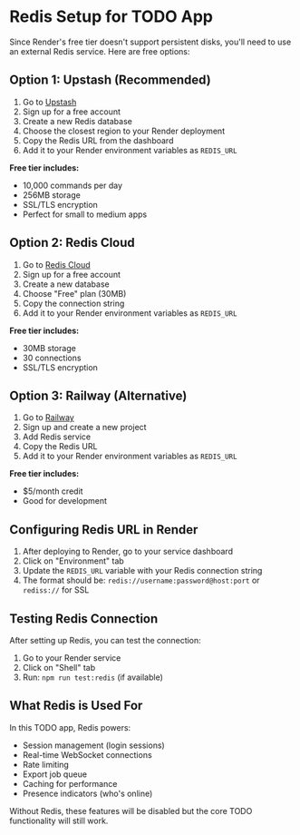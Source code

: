 # Redis Setup for TODO App

Since Render's free tier doesn't support persistent disks, you'll need to use an external Redis service. Here are free options:

## Option 1: Upstash (Recommended)

1. Go to [Upstash](https://upstash.com/)
2. Sign up for a free account
3. Create a new Redis database
4. Choose the closest region to your Render deployment
5. Copy the Redis URL from the dashboard
6. Add it to your Render environment variables as `REDIS_URL`

**Free tier includes:**
- 10,000 commands per day
- 256MB storage
- SSL/TLS encryption
- Perfect for small to medium apps

## Option 2: Redis Cloud

1. Go to [Redis Cloud](https://redis.com/try-free/)
2. Sign up for a free account
3. Create a new database
4. Choose "Free" plan (30MB)
5. Copy the connection string
6. Add it to your Render environment variables as `REDIS_URL`

**Free tier includes:**
- 30MB storage
- 30 connections
- SSL/TLS encryption

## Option 3: Railway (Alternative)

1. Go to [Railway](https://railway.app/)
2. Sign up and create a new project
3. Add Redis service
4. Copy the Redis URL
5. Add it to your Render environment variables as `REDIS_URL`

**Free tier includes:**
- $5/month credit
- Good for development

## Configuring Redis URL in Render

1. After deploying to Render, go to your service dashboard
2. Click on "Environment" tab
3. Update the `REDIS_URL` variable with your Redis connection string
4. The format should be: `redis://username:password@host:port` or `rediss://` for SSL

## Testing Redis Connection

After setting up Redis, you can test the connection:

1. Go to your Render service
2. Click on "Shell" tab
3. Run: `npm run test:redis` (if available)

## What Redis is Used For

In this TODO app, Redis powers:
- Session management (login sessions)
- Real-time WebSocket connections
- Rate limiting
- Export job queue
- Caching for performance
- Presence indicators (who's online)

Without Redis, these features will be disabled but the core TODO functionality will still work.